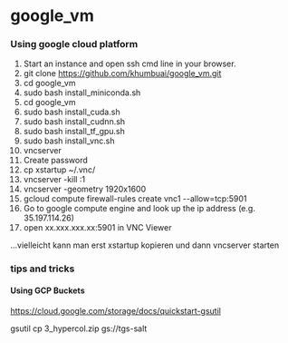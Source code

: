 # google_vm

### Using google cloud platform
1. Start an instance and open ssh cmd line in your browser.
2. git clone https://github.com/khumbuai/google_vm.git
3. cd google_vm
4. sudo bash install_miniconda.sh
8. cd google_vm
9. sudo bash install_cuda.sh
11. sudo bash install_cudnn.sh
12. sudo bash install_tf_gpu.sh
14. sudo bash install_vnc.sh
17. vncserver
18. Create password
19. cp xstartup ~/.vnc/
20. vncserver -kill :1
21. vncserver -geometry 1920x1600
22. gcloud compute firewall-rules create vnc1 --allow=tcp:5901
23. Go to google compute engine and look up the ip address (e.g. 35.197.114.26)
24. open xx.xxx.xxx.xx:5901 in VNC Viewer

...vielleicht kann man erst xstartup kopieren und dann vncserver starten 


### tips and tricks

#### Using GCP Buckets

https://cloud.google.com/storage/docs/quickstart-gsutil

gsutil cp 3_hypercol.zip gs://tgs-salt
